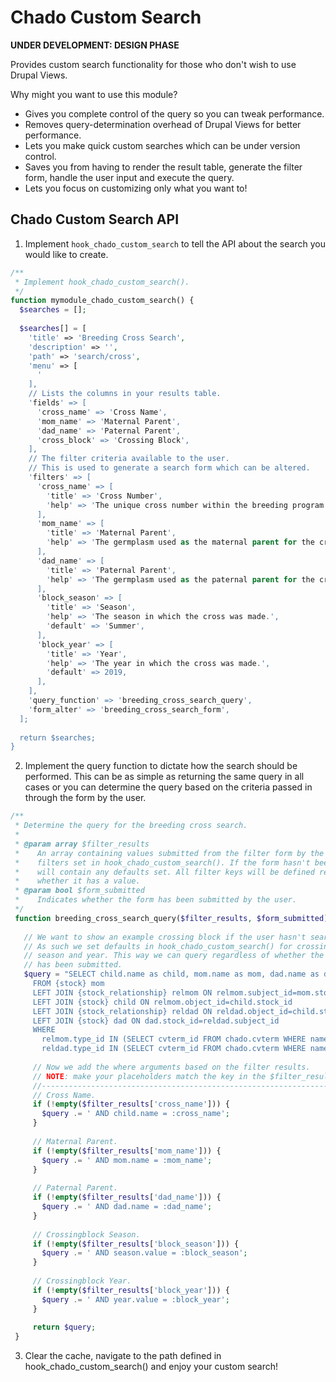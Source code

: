 # Chado Custom Search

**UNDER DEVELOPMENT: DESIGN PHASE**

Provides custom search functionality for those who don't wish to use Drupal Views.

Why might you want to use this module?
- Gives you complete control of the query so you can tweak performance.
- Removes query-determination overhead of Drupal Views for better performance.
- Lets you make quick custom searches which can be under version control.
- Saves you from having to render the result table, generate the filter form,
  handle the user input and execute the query.
- Lets you focus on customizing only what you want to!

## Chado Custom Search API

1. Implement `hook_chado_custom_search` to tell the API about the search you would like to create.

```php
/**
 * Implement hook_chado_custom_search().
 */
function mymodule_chado_custom_search() {
  $searches = [];
  
  $searches[] = [
    'title' => 'Breeding Cross Search',
    'description' => '',
    'path' => 'search/cross',
    'menu' => [
      '
    ],
    // Lists the columns in your results table.
    'fields' => [
      'cross_name' => 'Cross Name',
      'mom_name' => 'Maternal Parent',
      'dad_name' => 'Paternal Parent',
      'cross_block' => 'Crossing Block',
    ],
    // The filter criteria available to the user.
    // This is used to generate a search form which can be altered.
    'filters' => [
      'cross_name' => [
        'title' => 'Cross Number',
        'help' => 'The unique cross number within the breeding program.',
      ],
      'mom_name' => [
        'title' => 'Maternal Parent',
        'help' => 'The germplasm used as the maternal parent for the cross.',
      ],
      'dad_name' => [
        'title' => 'Paternal Parent',
        'help' => 'The germplasm used as the paternal parent for the cross.',
      ],
      'block_season' => [
        'title' => 'Season',
        'help' => 'The season in which the cross was made.',
        'default' => 'Summer',
      ],
      'block_year' => [
        'title' => 'Year',
        'help' => 'The year in which the cross was made.',
        'default' => 2019,
      ],
    ],
    'query_function' => 'breeding_cross_search_query',
    'form_alter' => 'breeding_cross_search_form',
  ];
  
  return $searches;
}
```

2. Implement the query function to dictate how the search should be performed. This can be as simple as returning the same query in all cases or you can determine the query based on the criteria passed in through the form by the user.

```php
/**
 * Determine the query for the breeding cross search.
 *
 * @param array $filter_results
 *    An array containing values submitted from the filter form by the user keyed by the 
 *    filters set in hook_chado_custom_search(). If the form hasn't been submitted it
 *    will contain any defaults set. All filter keys will be defined regardless of
 *    whether it has a value.
 * @param bool $form_submitted
 *    Indicates whether the form has been submitted by the user.
 */
 function breeding_cross_search_query($filter_results, $form_submitted) {
 
   // We want to show an example crossing block if the user hasn't searched yet.
   // As such we set defaults in hook_chado_custom_search() for crossing block
   // season and year. This way we can query regardless of whether the form has
   // has been submitted.
   $query = "SELECT child.name as child, mom.name as mom, dad.name as dad 
     FROM {stock} mom
     LEFT JOIN {stock_relationship} relmom ON relmom.subject_id=mom.stock_id
     LEFT JOIN {stock} child ON relmom.object_id=child.stock_id
     LEFT JOIN {stock_relationship} reldad ON reldad.object_id=child.stock_id
     LEFT JOIN {stock} dad ON dad.stock_id=reldad.subject_id
     WHERE
       relmom.type_id IN (SELECT cvterm_id FROM chado.cvterm WHERE name~'maternal') AND
       reldad.type_id IN (SELECT cvterm_id FROM chado.cvterm WHERE name~'paternal')";
     
     // Now we add the where arguments based on the filter results.
     // NOTE: make your placeholders match the key in the $filter_results array.
     //--------------------------------------------------------------------------
     // Cross Name.
     if (!empty($filter_results['cross_name'])) {
       $query .= ' AND child.name = :cross_name';
     }
     
     // Maternal Parent.
     if (!empty($filter_results['mom_name'])) {
       $query .= ' AND mom.name = :mom_name';
     }
     
     // Paternal Parent.
     if (!empty($filter_results['dad_name'])) {
       $query .= ' AND dad.name = :dad_name';
     }
     
     // Crossingblock Season.
     if (!empty($filter_results['block_season'])) {
       $query .= ' AND season.value = :block_season';
     }
     
     // Crossingblock Year.
     if (!empty($filter_results['block_year'])) {
       $query .= ' AND year.value = :block_year';
     }
     
     return $query;
 }

```

3. Clear the cache, navigate to the path defined in hook_chado_custom_search() and enjoy your custom search!
